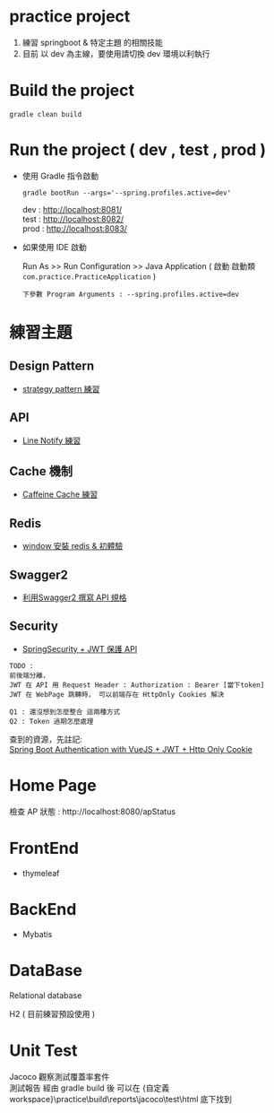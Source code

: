 # practice project

1. 練習 springboot & 特定主題 的相關技能
2. 目前 以 dev 為主線，要使用請切換 dev 環境以利執行

# Build the project 

  `gradle clean build`

# Run the project ( dev , test , prod )

- 使用 Gradle 指令啟動

  `gradle bootRun --args='--spring.profiles.active=dev'`
  
  dev   : [http://localhost:8081/](http://localhost:8081/)  <br>
  test  : [http://localhost:8082/](http://localhost:8082/)  <br>
  prod  : [http://localhost:8083/](http://localhost:8083/)  <br>
  
- 如果使用 IDE 啟動
  
  Run As >> Run Configuration >> Java Application ( 啟動 啟動類 `com.practice.PracticeApplication` )
  
  ` 下參數 Program Arguments : --spring.profiles.active=dev `
  

# 練習主題 
## Design Pattern
- [strategy pattern 練習](https://github.com/oscar51011/practice/blob/master/notes/designPattern/strategyPattern.md)

## API
- [Line Notify 練習](https://github.com/oscar51011/practice/blob/master/notes/lineNotify/lineNotify.md)

## Cache 機制
- [Caffeine Cache 練習](https://github.com/oscar51011/practice/blob/master/notes/cache/SpringCache_caffeineCache.md)

## Redis
- [window 安裝 redis & 初體驗](https://github.com/oscar51011/practice/blob/master/notes/redis/GettingStarted.md)

## Swagger2
- [利用Swagger2 撰寫 API 規格](https://github.com/oscar51011/practice/blob/master/notes/swagger/swagger2.md)

## Security 
- [SpringSecurity + JWT 保護 API](https://github.com/oscar51011/practice/blob/master/notes/spring/security/springSecurity%26Jwt.md)

```
TODO :
前後端分離，
JWT 在 API 用 Request Header : Authorization : Bearer [當下token]
JWT 在 WebPage 跳轉時， 可以前端存在 HttpOnly Cookies 解決

Q1 : 還沒想到怎麼整合 這兩種方式 
Q2 : Token 過期怎麼處理
```
查到的資源，先註記: <br>
[Spring Boot Authentication with VueJS + JWT + Http Only Cookie](https://medium.com/@altunkan/spring-boot-authentication-with-vuejs-jwt-http-only-cookie-4d8cfe7e4f0f)
  
# Home Page

檢查 AP 狀態 : http://localhost:8080/apStatus <br>
  
# FrontEnd
- thymeleaf

# BackEnd
- Mybatis

# DataBase
Relational database

H2 ( 目前練習預設使用 ) <br>

# Unit Test
Jacoco 觀察測試覆蓋率套件 <br>
測試報告 經由 gradle build 後 可以在 {自定義workspace}\practice\build\reports\jacoco\test\html 底下找到

